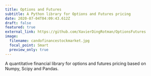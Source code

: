 ```yaml
---
title: Options and Futures
subtitle: A Python library for Options and Futures pricing
date: 2020-07-04T04:09:43.612Z
draft: false
featured: true
external_link: https://github.com/XavierDingRotman/OptionsFutures
image:
  filename: candofinancestockmarket.jpg
  focal_point: Smart
  preview_only: true
---
```

A quantitative financial library for options and futures pricing based on Numpy, Scipy and Pandas.

